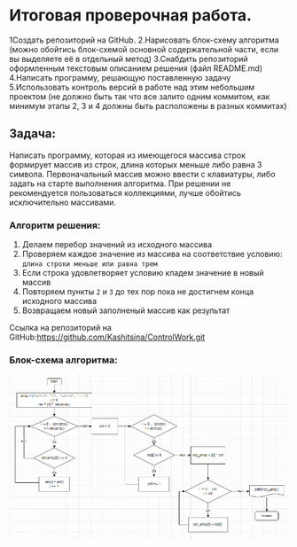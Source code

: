 # Итоговая проверочная работа.

1Создать репозиторий на GitHub.
2.Нарисовать блок-схему алгоритма (можно обойтись блок-схемой основной содержательной части, если вы выделяете её в отдельный метод)
3.Снабдить репозиторий оформленным текстовым описанием решения (файл README.md)
4.Написать программу, решающую поставленную задачу
5.Использовать контроль версий в работе над этим небольшим проектом (не должно быть так что все залито одним коммитом, как минимум этапы 2, 3 и 4 должны быть расположены в разных коммитах)

## Задача:
Написать программу, которая из имеющегося массива строк формирует массив из строк, длина которых меньше либо равна 3 символа. Первоначальный массив можно ввести с клавиатуры, либо задать на старте выполнения алгоритма. При решении не рекомендуется пользоваться коллекциями, лучше обойтись исключительно массивами.

### Алгоритм решения:
1. Делаем перебор значений из исходного массива
2. Проверяем каждое значение из массива на соответствие условию: `длина строки меньше или равна трем`
3. Если строка удовлетворяет условию кладем значение в новый массив
4. Повторяем пункты `2` и `3` до тех пор пока не достигнем конца исходного массива
5. Возвращаем новый заполненый массив как результат


Ссылка на репозиторий на GitHub:https://github.com/Kashitsina/ControlWork.git


### Блок-схема алгоритма: 

![блок-схема](schema.png)



